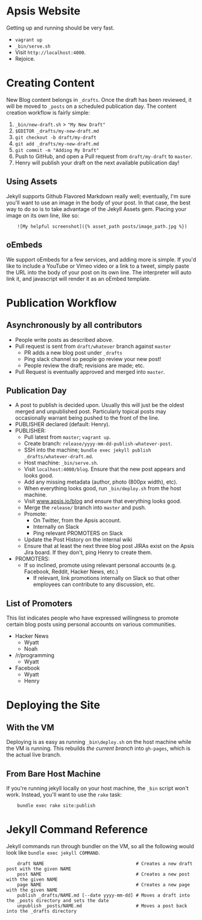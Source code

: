 # Apsis Website

Getting up and running should be very fast.

- `vagrant up`
- `_bin/serve.sh`
- Visit `http://localhost:4000`.
- Rejoice.

# Creating Content

New Blog content belongs in `_drafts`. Once the draft has been reviewed, it will be moved to `_posts` on a scheduled publication day. The content creation workflow is fairly simple:

1. `_bin/new-draft.sh` > `"My New Draft"`
2. `$EDITOR _drafts/my-new-draft.md`
3. `git checkout -b draft/my-draft`
4. `git add _drafts/my-new-draft.md`
5. `git commit -m "Adding My Draft"`
6. Push to GitHub, and open a Pull request from `draft/my-draft` to `master`.
7. Henry will publish your draft on the next available publication day!

## Using Assets

Jekyll supports Github Flavored Markdown really well; eventually, I'm sure you'll want to use an image in the body of your post. In that case, the best way to do so is to take advantage of the Jekyll Assets gem. Placing your image on its own line, like so:

```
    ![My helpful screenshot]({% asset_path posts/image_path.jpg %})
```

## oEmbeds

We support oEmbeds for a few services, and adding more is simple. If you'd like to include a YouTube or Vimeo video or a link to a tweet, simply paste the URL into the body of your post on its own line. The interpreter will auto link it, and javascript will render it as an oEmbed template.

# Publication Workflow

## Asynchronously by all contributors

- People write posts as described above.
- Pull request is sent from `draft/whatever` branch against `master`
    - PR adds a new blog post under `_drafts`
    - Ping slack channel so people go review your new post!
    - People review the draft; revisions are made; etc.
- Pull Request is eventually approved and merged into `master`.

## Publication Day

- A post to publish is decided upon. Usually this will just be the oldest merged and unpublished post. Particularly topical posts may occasionally warrant being pushed to the front of the line.
- PUBLISHER declared (default: Henry).
- PUBLISHER:
    - Pull latest from `master`; `vagrant up`.
    - Create branch: `release/yyyy-mm-dd-publish-whatever-post`.
    - SSH into the machine; `bundle exec jekyll publish _drafts/whatever-draft.md`.
    - Host machine: `_bin/serve.sh`.
    - Visit `localhost:4000/blog`. Ensure that the new post appears and looks good.
    - Add any missing metadata (author, photo (800px width), etc).
    - When everything looks good, run `_bin/deploy.sh` from the host machine.
    - Visit www.apsis.io/blog and ensure that everything looks good.
    - Merge the `release/` branch into `master` and push.
    - Promote:
        - On Twitter, from the Apsis account.
        - Internally on Slack
        - Ping relevant PROMOTERS on Slack
    - Update the Post History on the internal wiki
    - Ensure that at least the next three blog post JIRAs exist on the Apsis Jira board. If they don't, ping Henry to create them.
- PROMOTERS:
    - If so inclined, promote using relevant personal accounts (e.g. Facebook, Reddit, Hacker News, etc.)
        - If relevant, link promotions internally on Slack so that other employees can contribute to any discussion, etc.

## List of Promoters

This list indicates people who have expressed willingness to promote certain blog posts using personal accounts on various communities.

- Hacker News
    - Wyatt
    - Noah
- /r/programming
    - Wyatt
- Facebook
    - Wyatt
    - Henry

# Deploying the Site

## With the VM

Deploying is as easy as running `_bin\deploy.sh` on the host machine while the VM is running. This rebuilds *the current branch* into `gh-pages`, which is the actual live branch.

## From Bare Host Machine

If you're running jekyll locally on your host machine, the `_bin` script won't work. Instead, you'll want to use the `rake` task:

```
    bundle exec rake site:publish
```

# Jekyll Command Reference

Jekyll commands run through bundler on the VM, so all the following would look like `bundle exec jekyll COMMAND`.

```
    draft NAME                                  # Creates a new draft post with the given NAME
    post NAME                                   # Creates a new post with the given NAME
    page NAME                                   # Creates a new page with the given NAME
    publish _drafts/NAME.md [--date yyyy-mm-dd] # Moves a draft into the _posts directory and sets the date
    unpublish _posts/NAME.md                    # Moves a post back into the _drafts directory
```
